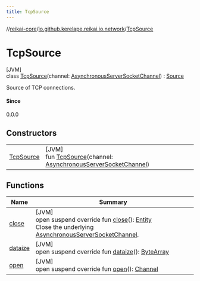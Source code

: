 ```yaml
---
title: TcpSource
---
```

//[reikai-core](../../../index.html)/[io.github.kerelape.reikai.io.network](../index.html)/[TcpSource](index.html)



# TcpSource



[JVM]\
class [TcpSource](index.html)(channel: [AsynchronousServerSocketChannel](https://docs.oracle.com/javase/8/docs/api/java/nio/channels/AsynchronousServerSocketChannel.html)) : [Source](../../io.github.kerelape.reikai.io/-source/index.html)

Source of TCP connections.



#### Since



0.0.0



## Constructors


| | |
|---|---|
| [TcpSource](-tcp-source.html) | [JVM]<br>fun [TcpSource](-tcp-source.html)(channel: [AsynchronousServerSocketChannel](https://docs.oracle.com/javase/8/docs/api/java/nio/channels/AsynchronousServerSocketChannel.html)) |


## Functions


| Name | Summary |
|---|---|
| [close](close.html) | [JVM]<br>open suspend override fun [close](close.html)(): [Entity](../../io.github.kerelape.reikai/-entity/index.html)<br>Close the underlying [AsynchronousServerSocketChannel](https://docs.oracle.com/javase/8/docs/api/java/nio/channels/AsynchronousServerSocketChannel.html). |
| [dataize](dataize.html) | [JVM]<br>open suspend override fun [dataize](dataize.html)(): [ByteArray](https://kotlinlang.org/api/latest/jvm/stdlib/kotlin/-byte-array/index.html) |
| [open](open.html) | [JVM]<br>open suspend override fun [open](open.html)(): [Channel](../../io.github.kerelape.reikai.io/-channel/index.html) |

